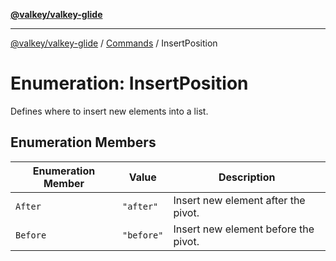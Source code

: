 [**@valkey/valkey-glide**](../../README.md)

***

[@valkey/valkey-glide](../../modules.md) / [Commands](../README.md) / InsertPosition

# Enumeration: InsertPosition

Defines where to insert new elements into a list.

## Enumeration Members

| Enumeration Member | Value | Description |
| ------ | ------ | ------ |
| <a id="after"></a> `After` | `"after"` | Insert new element after the pivot. |
| <a id="before"></a> `Before` | `"before"` | Insert new element before the pivot. |
